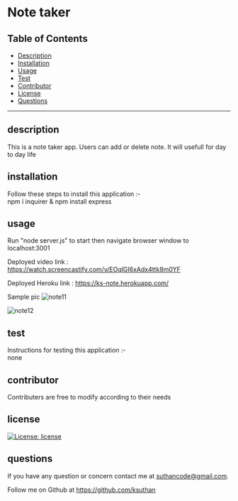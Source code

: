 # Note taker




  ## Table of Contents
  * [Description](#description)
  * [Installation](#installation)
  * [Usage](#usage)
  * [Test](#test)
  * [Contributor](#contributor)
  * [License](#license)
  * [Questions](#questions)
  
 
  ---------------------------------------------------------------------------------



  ## description 
  This is a note taker app. Users can add or delete note. It will usefull for day to day life

 
  ## installation 
  Follow these steps to install this application :-   
   npm i inquirer &  npm install express 

  ## usage
  Run "node server.js" to start then navigate browser window to localhost:3001

  Deployed video link : https://watch.screencastify.com/v/EOqlGI6xAdx4ttk8m0YF

  Deployed Heroku link : https://ks-note.herokuapp.com/

  Sample pic 
  ![note11](https://user-images.githubusercontent.com/91926452/148258935-dca421fa-1879-4a0f-9da4-4180869558e9.JPG)

  ![note12](https://user-images.githubusercontent.com/91926452/148258955-6ec7d2f7-3922-46b8-8cdc-6b94659e46b8.JPG)
 
  ## test

  Instructions for testing  this application :-    
  none

  ## contributor
  Contributers are free to modify according to their needs
  

  ## license
  [![License: license](https://img.shields.io/badge/License-MIT-brightgreen.svg)](https://opensource.org/licenses/MIT)


  ## questions
  If you have any question or concern contact me at suthancode@gmail.com.  

  Follow me on Github at  https://github.com/ksuthan



 
